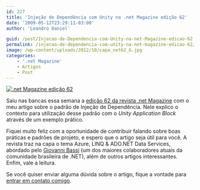 ```yaml
---
id: 227
title: 'Injeção de Dependência com Unity na .net Magazine edição 62'
date: '2009-05-12T23:29:11-03:00'
author: 'Leandro Daniel'

guid: /post/Injecao-de-Dependencia-com-Unity-na-net-Magazine-edicao-62.aspx
permalink: /injecao-de-dependencia-com-unity-na-net-magazine-edicao-62/
image: /wp-content/uploads/2012/10/capa_net62_G.jpg
categories:
    - '.net Magazine'
    - Artigos
    - Post
---
```


[![.net Magazine edição 62](http://leandrodaniel.com/pics/WindowsLiveWriter/InjeodeDependnciacomUn.netMagazineedio62/665D5393/capa_netMag62.jpg ".net Magazine edição 62")](http://www.devmedia.com.br/resumo/default.asp?ed=62&site=1)

Saiu nas bancas essa semana a [edição 62 da revista .net Magazine](http://www.devmedia.com.br/resumo/default.asp?ed=62&site=1) com o meu artigo sobre o padrão de Injeção de Dependência. Nele explico o contexto para utilização desse padrão com o *Unity Application Block* através de um exemplo prático.

Fiquei muito feliz com a oportunidade de contribuir falando sobre boas práticas e padrões de projeto, e espero que o artigo seja útil para você. A revista traz na capa o tema Azure, LINQ &amp; ADO.NET Data Services, abordado pelo [Giovanni Bassi](http://unplugged.giggio.net) (um dos maiores colaboradores atuais da comunidade brasileira de .NET), além de outros artigos interessantes. Enfim, vale a leitura.

Se você quiser enviar alguma dúvida sobre o artigo, fique a vontade para [entrar em contato comigo](http://www.leandrodaniel.com/contact).